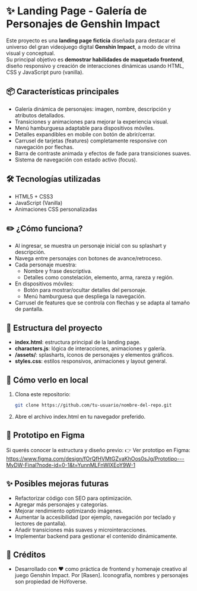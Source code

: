 # ✨ Landing Page - Galería de Personajes de Genshin Impact

Este proyecto es una **landing page ficticia** diseñada para destacar el universo del gran videojuego digital **Genshin Impact**, a modo de vitrina visual y conceptual.  
Su principal objetivo es **demostrar habilidades de maquetado frontend**, diseño responsivo y creación de interacciones dinámicas usando HTML, CSS y JavaScript puro (vanilla).

## 📦 Características principales

- Galería dinámica de personajes: imagen, nombre, descripción y atributos detallados.
- Transiciones y animaciones para mejorar la experiencia visual.
- Menú hamburguesa adaptable para dispositivos móviles.
- Detalles expandibles en mobile con botón de abrir/cerrar.
- Carrusel de tarjetas (features) completamente responsive con navegación por flechas.
- Barra de contraste animada y efectos de fade para transiciones suaves.
- Sistema de navegación con estado activo (focus).

## 🛠 Tecnologías utilizadas

- HTML5 + CSS3
- JavaScript (Vanilla)
- Animaciones CSS personalizadas

## ✏️ ¿Cómo funciona?

- Al ingresar, se muestra un personaje inicial con su splashart y descripción.
- Navega entre personajes con botones de avance/retroceso.
- Cada personaje muestra:
  - Nombre y frase descriptiva.
  - Detalles como constelación, elemento, arma, rareza y región.
- En dispositivos móviles:
  - Botón para mostrar/ocultar detalles del personaje.
  - Menú hamburguesa que despliega la navegación.
- Carrusel de features que se controla con flechas y se adapta al tamaño de pantalla.

## 🧩 Estructura del proyecto

- **index.html**: estructura principal de la landing page.
- **characters.js**: lógica de interacciones, animaciones y galería.
- **/assets/**: splasharts, íconos de personajes y elementos gráficos.
- **styles.css**: estilos responsivos, animaciones y layout general.

## 🚀 Cómo verlo en local

1. Clona este repositorio:
   ```bash
   git clone https://github.com/tu-usuario/nombre-del-repo.git
2. Abre el archivo index.html en tu navegador preferido.

## 🎨 Prototipo en Figma

Si querés conocer la estructura y diseño previo:
👉 Ver prototipo en Figma: https://www.figma.com/design/fOrQfHVMtGZvaKhOos0sJg/Prototipo---MyDW-Final?node-id=0-1&t=YunnMLFnWIXEoY9W-1

## ✨ Posibles mejoras futuras

- Refactorizar código con SEO para optimización.
- Agregar más personajes y categorías.
- Mejorar rendimiento optimizando imágenes.
- Aumentar la accesibilidad (por ejemplo, navegación por teclado y lectores de pantalla).
- Añadir transiciones más suaves y microinteracciones.
- Implementar backend para gestionar el contenido dinámicamente.

## 🤝 Créditos

- Desarrollado con ❤️ como práctica de frontend y homenaje creativo al juego Genshin Impact.
Por [Rasen].
Iconografía, nombres y personajes son propiedad de HoYoverse.

